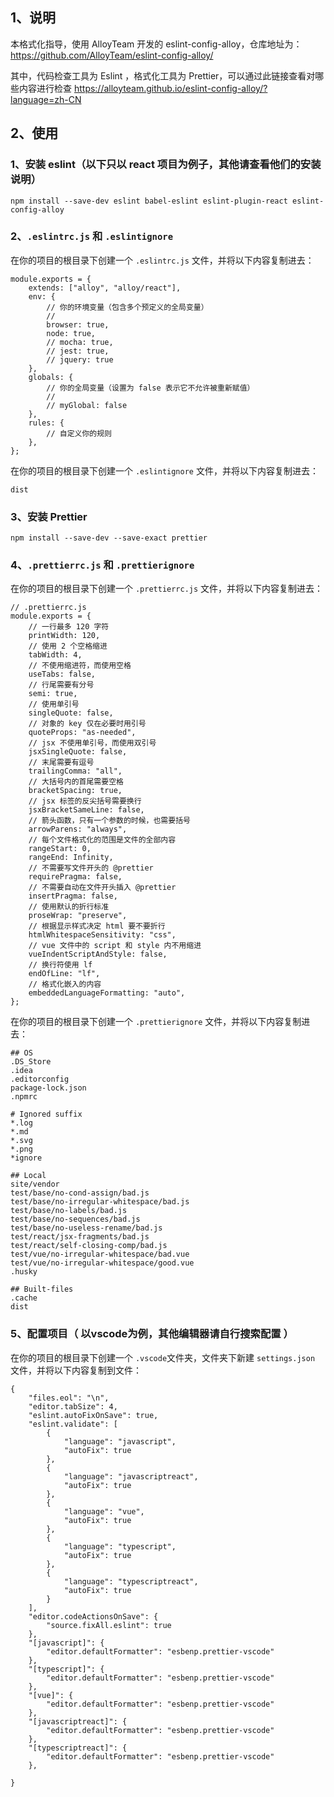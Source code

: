 ## 1、说明



本格式化指导，使用 AlloyTeam 开发的 eslint-config-alloy，仓库地址为：https://github.com/AlloyTeam/eslint-config-alloy/

其中，代码检查工具为 Eslint ，格式化工具为 Prettier，可以通过此链接查看对哪些内容进行检查 https://alloyteam.github.io/eslint-config-alloy/?language=zh-CN



## 2、使用

### 1、安装 eslint（以下只以 react 项目为例子，其他请查看他们的安装说明）

```
npm install --save-dev eslint babel-eslint eslint-plugin-react eslint-config-alloy
```

### 2、`.eslintrc.js` 和 `.eslintignore`

在你的项目的根目录下创建一个 `.eslintrc.js` 文件，并将以下内容复制进去：

```
module.exports = {
    extends: ["alloy", "alloy/react"],
    env: {
        // 你的环境变量（包含多个预定义的全局变量）
        //
        browser: true,
        node: true,
        // mocha: true,
        // jest: true,
        // jquery: true
    },
    globals: {
        // 你的全局变量（设置为 false 表示它不允许被重新赋值）
        //
        // myGlobal: false
    },
    rules: {
        // 自定义你的规则
    },
};

```

在你的项目的根目录下创建一个 `.eslintignore` 文件，并将以下内容复制进去：

```
dist
```

### 3、安装  Prettier

```
npm install --save-dev --save-exact prettier
```

### 4、`.prettierrc.js` 和 `.prettierignore`

在你的项目的根目录下创建一个 `.prettierrc.js` 文件，并将以下内容复制进去：

```
// .prettierrc.js
module.exports = {
    // 一行最多 120 字符
    printWidth: 120,
    // 使用 2 个空格缩进
    tabWidth: 4,
    // 不使用缩进符，而使用空格
    useTabs: false,
    // 行尾需要有分号
    semi: true,
    // 使用单引号
    singleQuote: false,
    // 对象的 key 仅在必要时用引号
    quoteProps: "as-needed",
    // jsx 不使用单引号，而使用双引号
    jsxSingleQuote: false,
    // 末尾需要有逗号
    trailingComma: "all",
    // 大括号内的首尾需要空格
    bracketSpacing: true,
    // jsx 标签的反尖括号需要换行
    jsxBracketSameLine: false,
    // 箭头函数，只有一个参数的时候，也需要括号
    arrowParens: "always",
    // 每个文件格式化的范围是文件的全部内容
    rangeStart: 0,
    rangeEnd: Infinity,
    // 不需要写文件开头的 @prettier
    requirePragma: false,
    // 不需要自动在文件开头插入 @prettier
    insertPragma: false,
    // 使用默认的折行标准
    proseWrap: "preserve",
    // 根据显示样式决定 html 要不要折行
    htmlWhitespaceSensitivity: "css",
    // vue 文件中的 script 和 style 内不用缩进
    vueIndentScriptAndStyle: false,
    // 换行符使用 lf
    endOfLine: "lf",
    // 格式化嵌入的内容
    embeddedLanguageFormatting: "auto",
};

```



在你的项目的根目录下创建一个 `.prettierignore` 文件，并将以下内容复制进去：

```
## OS
.DS_Store
.idea
.editorconfig
package-lock.json
.npmrc

# Ignored suffix
*.log
*.md
*.svg
*.png
*ignore

## Local
site/vendor
test/base/no-cond-assign/bad.js
test/base/no-irregular-whitespace/bad.js
test/base/no-labels/bad.js
test/base/no-sequences/bad.js
test/base/no-useless-rename/bad.js
test/react/jsx-fragments/bad.js
test/react/self-closing-comp/bad.js
test/vue/no-irregular-whitespace/bad.vue
test/vue/no-irregular-whitespace/good.vue
.husky

## Built-files
.cache
dist

```

### 5、配置项目（ 以vscode为例，其他编辑器请自行搜索配置 ）

在你的项目的根目录下创建一个 `.vscode`文件夹，文件夹下新建  `settings.json` 文件，并将以下内容复制到文件：

```
{
    "files.eol": "\n",
    "editor.tabSize": 4,
    "eslint.autoFixOnSave": true,
    "eslint.validate": [
        {
            "language": "javascript",
            "autoFix": true
        },
        {
            "language": "javascriptreact",
            "autoFix": true
        },
        {
            "language": "vue",
            "autoFix": true
        },
        {
            "language": "typescript",
            "autoFix": true
        },
        {
            "language": "typescriptreact",
            "autoFix": true
        }
    ],
    "editor.codeActionsOnSave": {
        "source.fixAll.eslint": true
    },
    "[javascript]": {
        "editor.defaultFormatter": "esbenp.prettier-vscode"
    },
    "[typescript]": {
        "editor.defaultFormatter": "esbenp.prettier-vscode"
    },
    "[vue]": {
        "editor.defaultFormatter": "esbenp.prettier-vscode"
    },
    "[javascriptreact]": {
        "editor.defaultFormatter": "esbenp.prettier-vscode"
    },
    "[typescriptreact]": {
        "editor.defaultFormatter": "esbenp.prettier-vscode"
    },

}

```

